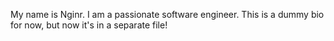 My name is Nginr.
I am a passionate software engineer.
This is a dummy bio for now, but now it's in a separate file!
